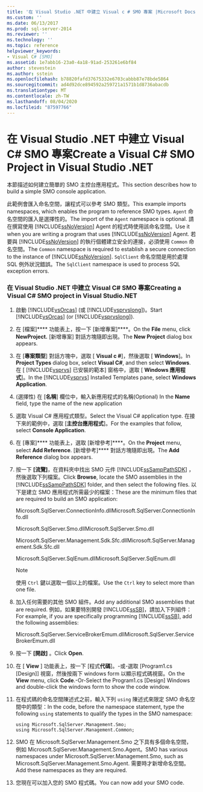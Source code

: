 ```yaml
---
title: '在 Visual Studio .NET 中建立 Visual c # SMO 專案 |Microsoft Docs'
ms.custom: ''
ms.date: 06/13/2017
ms.prod: sql-server-2014
ms.reviewer: ''
ms.technology: ''
ms.topic: reference
helpviewer_keywords:
- Visual C# [SMO]
ms.assetid: 1e7abb16-23a0-4a18-91ad-253261e6bf84
author: stevestein
ms.author: sstein
ms.openlocfilehash: b78820fafd37675332e6703cabbb87e78bde5864
ms.sourcegitcommit: ad4d92dce894592a259721a1571b1d8736abacdb
ms.translationtype: MT
ms.contentlocale: zh-TW
ms.lasthandoff: 08/04/2020
ms.locfileid: "87597766"
---
```

# <a name="create-a-visual-c-smo-project-in-visual-studio-net"></a><span data-ttu-id="531f7-102">在 Visual Studio .NET 中建立 Visual C# SMO 專案</span><span class="sxs-lookup"><span data-stu-id="531f7-102">Create a Visual C# SMO Project in Visual Studio .NET</span></span>
  <span data-ttu-id="531f7-103">本節描述如何建立簡單的 SMO 主控台應用程式。</span><span class="sxs-lookup"><span data-stu-id="531f7-103">This section describes how to build a simple SMO console application.</span></span>  
  
 <span data-ttu-id="531f7-104">此範例會匯入命名空間，讓程式可以參考 SMO 類型。</span><span class="sxs-lookup"><span data-stu-id="531f7-104">This example imports namespaces, which enables the program to reference SMO types.</span></span> <span data-ttu-id="531f7-105">`Agent` 命名空間的匯入是選擇性的。</span><span class="sxs-lookup"><span data-stu-id="531f7-105">The import of the `Agent` namespace is optional.</span></span> <span data-ttu-id="531f7-106">請在撰寫使用 [!INCLUDE[ssNoVersion](../../includes/ssnoversion-md.md)] Agent 的程式時使用該命名空間。</span><span class="sxs-lookup"><span data-stu-id="531f7-106">Use it when you are writing a program that uses [!INCLUDE[ssNoVersion](../../includes/ssnoversion-md.md)] Agent.</span></span> <span data-ttu-id="531f7-107">若要與 [!INCLUDE[ssNoVersion](../../includes/ssnoversion-md.md)] 的執行個體建立安全的連接，必須使用 `Common` 命名空間。</span><span class="sxs-lookup"><span data-stu-id="531f7-107">The `Common` namespace is required to establish a secure connection to the instance of [!INCLUDE[ssNoVersion](../../includes/ssnoversion-md.md)].</span></span> <span data-ttu-id="531f7-108">`SqlClient` 命名空間是用於處理 SQL 例外狀況錯誤。</span><span class="sxs-lookup"><span data-stu-id="531f7-108">The `SqlClient` namespace is used to process SQL exception errors.</span></span>  
  
### <a name="creating-a-visual-c-smo-project-in-visual-studionet"></a><span data-ttu-id="531f7-109">在 Visual Studio .NET 中建立 Visual C# SMO 專案</span><span class="sxs-lookup"><span data-stu-id="531f7-109">Creating a Visual C# SMO project in Visual Studio.NET</span></span>  
  
1.  <span data-ttu-id="531f7-110">啟動 [!INCLUDE[vsOrcas](../../includes/vsorcas-md.md)] (或 [!INCLUDE[vsprvslong](../../includes/vsprvslong-md.md)])。</span><span class="sxs-lookup"><span data-stu-id="531f7-110">Start [!INCLUDE[vsOrcas](../../includes/vsorcas-md.md)] (or [!INCLUDE[vsprvslong](../../includes/vsprvslong-md.md)]).</span></span>  
  
2.  <span data-ttu-id="531f7-111">在 [檔案]\*\*\*\* 功能表上，按一下 [新增專案]\*\*\*\*。</span><span class="sxs-lookup"><span data-stu-id="531f7-111">On the **File** menu, click **NewProject.**</span></span> <span data-ttu-id="531f7-112">[新增專案]  對話方塊隨即出現。</span><span class="sxs-lookup"><span data-stu-id="531f7-112">The **New Project** dialog box appears.</span></span>  
  
3.  <span data-ttu-id="531f7-113">在 [**專案類型**] 對話方塊中，選取 [ **Visual c #**]，然後選取 [ **Windows**]。</span><span class="sxs-lookup"><span data-stu-id="531f7-113">In **Project Types** dialog box, select **Visual C#**, and then select **Windows**.</span></span> <span data-ttu-id="531f7-114">在 [ [!INCLUDE[vsprvs](../../includes/vsprvs-md.md)] 已安裝的範本] 窗格中，選取 [ **Windows 應用程式**]。</span><span class="sxs-lookup"><span data-stu-id="531f7-114">In the [!INCLUDE[vsprvs](../../includes/vsprvs-md.md)] Installed Templates pane, select **Windows Application**.</span></span>  
  
4.  <span data-ttu-id="531f7-115"> (選擇性) 在 [**名稱**] 欄位中，輸入新應用程式的名稱</span><span class="sxs-lookup"><span data-stu-id="531f7-115">(Optional) In the **Name** field, type the name of the new application</span></span>  
  
5.  <span data-ttu-id="531f7-116">選取 Visual C# 應用程式類型。</span><span class="sxs-lookup"><span data-stu-id="531f7-116">Select the Visual C# application type.</span></span> <span data-ttu-id="531f7-117">在接下來的範例中，選取 [**主控台應用程式**]。</span><span class="sxs-lookup"><span data-stu-id="531f7-117">For the examples that follow, select **Console Application**.</span></span>  
  
6.  <span data-ttu-id="531f7-118">在 [專案]\*\*\*\* 功能表上，選取 [新增參考]\*\*\*\*。</span><span class="sxs-lookup"><span data-stu-id="531f7-118">On the **Project** menu, select **Add Reference**.</span></span> <span data-ttu-id="531f7-119">[新增參考]\*\*\*\* 對話方塊隨即出現。</span><span class="sxs-lookup"><span data-stu-id="531f7-119">The **Add Reference** dialog box appears.</span></span>  
  
7.  <span data-ttu-id="531f7-120">按一下 **[流覽]**，在資料夾中找出 SMO 元件 [!INCLUDE[ssSampPathSDK](../../includes/sssamppathsdk-md.md)] ，然後選取下列檔案。</span><span class="sxs-lookup"><span data-stu-id="531f7-120">Click **Browse**, locate the SMO assemblies in the [!INCLUDE[ssSampPathSDK](../../includes/sssamppathsdk-md.md)] folder, and then select the following files.</span></span> <span data-ttu-id="531f7-121">以下是建立 SMO 應用程式所需最少的檔案：</span><span class="sxs-lookup"><span data-stu-id="531f7-121">These are the minimum files that are required to build an SMO application:</span></span>  
  
     <span data-ttu-id="531f7-122">Microsoft.SqlServer.ConnectionInfo.dll</span><span class="sxs-lookup"><span data-stu-id="531f7-122">Microsoft.SqlServer.ConnectionInfo.dll</span></span>  
  
     <span data-ttu-id="531f7-123">Microsoft.SqlServer.Smo.dll</span><span class="sxs-lookup"><span data-stu-id="531f7-123">Microsoft.SqlServer.Smo.dll</span></span>  
  
     <span data-ttu-id="531f7-124">Microsoft.SqlServer.Management.Sdk.Sfc.dll</span><span class="sxs-lookup"><span data-stu-id="531f7-124">Microsoft.SqlServer.Management.Sdk.Sfc.dll</span></span>  
  
     <span data-ttu-id="531f7-125">Microsoft.SqlServer.SqlEnum.dll</span><span class="sxs-lookup"><span data-stu-id="531f7-125">Microsoft.SqlServer.SqlEnum.dll</span></span>  
  
    > [!NOTE]  
    >  <span data-ttu-id="531f7-126">使用 `Ctrl` 鍵以選取一個以上的檔案。</span><span class="sxs-lookup"><span data-stu-id="531f7-126">Use the `Ctrl` key to select more than one file.</span></span>  
  
8.  <span data-ttu-id="531f7-127">加入任何需要的其他 SMO 組件。</span><span class="sxs-lookup"><span data-stu-id="531f7-127">Add any additional SMO assemblies that are required.</span></span> <span data-ttu-id="531f7-128">例如，如果要特別開發 [!INCLUDE[ssSB](../../includes/sssb-md.md)]，請加入下列組件：</span><span class="sxs-lookup"><span data-stu-id="531f7-128">For example, if you are specifically programming [!INCLUDE[ssSB](../../includes/sssb-md.md)], add the following assemblies:</span></span>  
  
     <span data-ttu-id="531f7-129">Microsoft.SqlServer.ServiceBrokerEmum.dll</span><span class="sxs-lookup"><span data-stu-id="531f7-129">Microsoft.SqlServer.ServiceBrokerEmum.dll</span></span>  
  
9. <span data-ttu-id="531f7-130">按一下 **[開啟]** 。</span><span class="sxs-lookup"><span data-stu-id="531f7-130">Click **Open**.</span></span>  
  
10. <span data-ttu-id="531f7-131">在 [ **View** ] 功能表上，按一下 [程式**代碼**]。-或-選取 [Program1.cs [Design]] 視窗，然後按兩下 windows form 以顯示程式碼視窗。</span><span class="sxs-lookup"><span data-stu-id="531f7-131">On the **View** menu, click **Code**.-Or-Select the Program1.cs [Design] Windows and double-click the windows form to show the code window.</span></span>  
  
11. <span data-ttu-id="531f7-132">在程式碼的命名空間陳述式之前，輸入下列 `using` 陳述式來限定 SMO 命名空間中的類型：</span><span class="sxs-lookup"><span data-stu-id="531f7-132">In the code, before the namespace statement, type the following `using` statements to qualify the types in the SMO namespace:</span></span>  
  
    ```  
    using Microsoft.SqlServer.Management.Smo;  
    using Microsoft.SqlServer.Management.Common;  
    ```  
  
12. <span data-ttu-id="531f7-133">SMO 在 Microsoft.SqlServer.Management.Smo 之下具有多個命名空間，例如 Microsoft.SqlServer.Management.Smo.Agent。</span><span class="sxs-lookup"><span data-stu-id="531f7-133">SMO has various namespaces under Microsoft.SqlServer.Management.Smo, such as Microsoft.SqlServer.Management.Smo.Agent.</span></span> <span data-ttu-id="531f7-134">需要時才新增命名空間。</span><span class="sxs-lookup"><span data-stu-id="531f7-134">Add these namespaces as they are required.</span></span>  
  
13. <span data-ttu-id="531f7-135">您現在可以加入您的 SMO 程式碼。</span><span class="sxs-lookup"><span data-stu-id="531f7-135">You can now add your SMO code.</span></span>  
  
  

